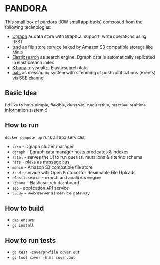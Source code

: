 # PANDORA

This small box of pandora (IOW small app basis) composed from the following technologies:

* [Dgraph](https://dgraph.io/) as data store with GraphQL support, write operations using REST
* [tusd](https://tus.io/) as file store service baked by Amazon S3 compatible storage like [Minio](https://www.minio.io/)
* [Elasticsearch](https://www.elastic.co/products/elasticsearch) as search engine. Dgraph data is automatically replicated in elasticseach index
* [Kibana](https://www.elastic.co/products/kibana) to visualize Elasticsearch data
* [nats](https://nats.io/) as messaging system with streaming of push notifications (events) via [SSE](https://en.wikipedia.org/wiki/Server-sent_events) channel

## Basic Idea

I'd like to have simple, flexible, dynamic, declarative, reactive, realtime information system :)

## How to run

`docker-compose up` runs all app services:

* `zero` - Dgraph cluster manager
* `dgraph` - Dgraph data manager hosts predicates & indexes
* `ratel` - serves the UI to run queries, mutations & altering schema
* `nats` - plays as message bus
* `minio` - Amazon S3 compatible file store
* `tusd` - service with Open Protocol for Resumable File Uploads
* `elasticsearch` - search and analitycs engine
* `kibana` - Elasticsearch dashboard
* `app` - application API service
* `caddy` - web server as service gateway

## How to build

* `dep ensure`
* `go install`

## How to run tests

* `go test -coverprofile cover.out`
* `go tool cover -html cover.out`
